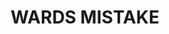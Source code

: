 ---
facts:
- Wards Mistake is a locality in the Queanbeyan-Palerang Regional Council local government
  area.
- It is located approximately 20 kilometers south-east of Queanbeyan and 40 kilometers
  south-east of Canberra.
- Wards Mistake is nestled within a rural landscape, characterized by rolling hills
  and valleys.
- The area is primarily used for agricultural purposes, including grazing and farming.
- Wards Mistake is part of the federal electorate of Eden-Monaro and the state electorate
  of Monaro.
- The name "Wards Mistake" is believed to originate from an error in land surveying
  or allocation in the 19th century.
- The area has a low population density, with residents primarily living on rural
  properties or small farms.
- The community is known for its strong sense of community spirit.
- Wards Mistake experiences a temperate climate, with warm summers and cool winters.
- The locality is close to several nature reserves and national parks, offering opportunities
  for outdoor recreation.
historical_events: []
lastmod: '2025-04-17T07:17:23+00:00'
latitude: -30.493397
layout: suburb
longitude: 151.906153
notable_people: []
postcode: '2350'
state: NSW
title: WARDS MISTAKE
tourist_locations:
- name: Burra Creek Gorge Nature Reserve
- name: Lake Burragorang
- name: Googong Foreshores
- name: Queanbeyan Showground
url: /nsw/wards-mistake/
---